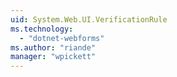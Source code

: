 ```yaml
---
uid: System.Web.UI.VerificationRule
ms.technology: 
  - "dotnet-webforms"
ms.author: "riande"
manager: "wpickett"
---
```

